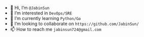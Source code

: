- 👋 Hi, I’m `@JabinSun`
- 👀 I’m interested in `DevOps/SRE`
- 🌱 I’m currently learning `Python/Go`
- 💞️ I’m looking to collaborate on `https://github.com/JabinSun/`
- 📫 How to reach me `jabinsun724@gmail.com`

<!---
JabinSun/JabinSun is a ✨ special ✨ repository because its `README.md` (this file) appears on your GitHub profile.
You can click the Preview link to take a look at your changes.
--->
